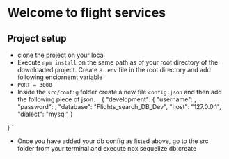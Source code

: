 # Welcome to flight services

## Project setup
- clone the project on your local
- Execute `npm install` on the same path as of your root directory of the downloaded project.
Create a `.env` file in the root directory and add following enciornemt variable
 - `PORT = 3000`
 - Inside the `src/config` folder create a new file `config.json` and then add the following piece of json.
`
 `
{
  "development": {
    "username": <YOUR DB LOGIN NAME>,
    "password": <YOUR DB PASSWORD>,
    "database": "Flights_search_DB_Dev",
    "host": "127.0.0.1",
    "dialect": "mysql"
  }
  
}
 `

 - Once you have added your db config as listed above, go to the src folder from your terminal and execute npx sequelize db:create

 
